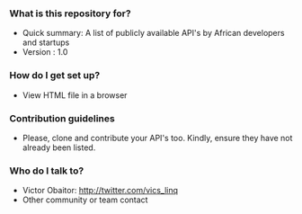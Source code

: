 ### What is this repository for? ###

* Quick summary: A list of publicly available API's by African developers and startups
* Version : 1.0

### How do I get set up? ##
* View HTML file in a browser

### Contribution guidelines ###

* Please, clone and contribute your API's too. Kindly, ensure they have not already been listed.

### Who do I talk to? ###

* Victor Obaitor: http://twitter.com/vics_linq
* Other community or team contact